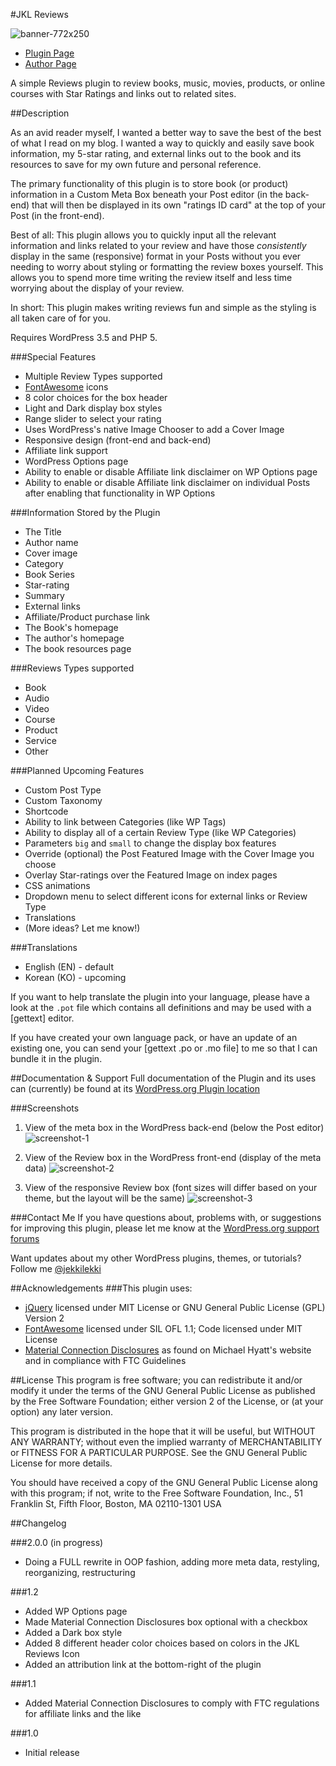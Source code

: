 #JKL Reviews

![banner-772x250](https://cloud.githubusercontent.com/assets/6644259/4505723/85143264-4af9-11e4-899f-2612b4027574.jpg)

* [Plugin Page](http://example.com/)
* [Author Page](http://www.aaronsnowberger.com/)

A simple Reviews plugin to review books, music, movies, products, or online courses with Star Ratings and links out to related sites.

##Description

As an avid reader myself, I wanted a better way to save the best of the best of what I read on my blog. I wanted a way to quickly and easily save book information, my 5-star rating, and external links out to the book and its resources to save for my own future and personal reference.

The primary functionality of this plugin is to store book (or product) information in a Custom Meta Box beneath your Post editor (in the back-end) that will then be displayed in its own "ratings ID card" at the top of your Post (in the front-end). 

Best of all: This plugin allows you to quickly input all the relevant information and links related to your review and have those *consistently* display in the same (responsive) format in your Posts without you ever needing to worry about styling 
or formatting the review boxes yourself. This allows you to spend more time writing the review itself and less time worrying about the display of your review.

In short: This plugin makes writing reviews fun and simple as the styling is all 
taken care of for you.

Requires WordPress 3.5 and PHP 5.

###Special Features
* Multiple Review Types supported
* [FontAwesome](http://fortawesome.github.io/Font-Awesome/) icons
* 8 color choices for the box header 
* Light and Dark display box styles
* Range slider to select your rating
* Uses WordPress's native Image Chooser to add a Cover Image
* Responsive design (front-end and back-end)
* Affiliate link support
* WordPress Options page
* Ability to enable or disable Affiliate link disclaimer on WP Options page
* Ability to enable or disable Affiliate link disclaimer on individual Posts after enabling that functionality in WP Options

###Information Stored by the Plugin 
* The Title
* Author name
* Cover image
* Category
* Book Series
* Star-rating
* Summary
* External links
 * Affiliate/Product purchase link
 * The Book's homepage
 * The author's homepage
 * The book resources page 

###Reviews Types supported 
* Book
* Audio
* Video
* Course
* Product
* Service
* Other

###Planned Upcoming Features
* Custom Post Type
* Custom Taxonomy
* Shortcode
* Ability to link between Categories (like WP Tags)
* Ability to display all of a certain Review Type (like WP Categories)
* Parameters `big` and `small` to change the display box features
* Override (optional) the Post Featured Image with the Cover Image you choose
* Overlay Star-ratings over the Featured Image on index pages
* CSS animations
* Dropdown menu to select different icons for external links or Review Type
* Translations
* (More ideas? Let me know!)

###Translations
* English (EN) - default
* Korean (KO) - upcoming

If you want to help translate the plugin into your language, please have a look at the `.pot` file which contains all definitions and may be used with a [gettext] editor.

If you have created your own language pack, or have an update of an existing one, you can send your [gettext .po or .mo file] to me so that I can bundle it in the plugin.


##Documentation & Support
Full documentation of the Plugin and its uses can (currently) be found at its [WordPress.org Plugin location](https://wordpress.org/plugins/jkl-reviews/faq/)

###Screenshots
1. View of the meta box in the WordPress back-end (below the Post editor)
![screenshot-1](https://cloud.githubusercontent.com/assets/6644259/4514616/ee23f930-4b7e-11e4-87bc-ca3359feffc3.png)

2. View of the Review box in the WordPress front-end (display of the meta data)
![screenshot-2](https://cloud.githubusercontent.com/assets/6644259/4516768/a54917a2-4c07-11e4-9c15-17e7ebdc5b68.png)

3. View of the responsive Review box (font sizes will differ based on your theme, but the layout will be the same)
![screenshot-3](https://cloud.githubusercontent.com/assets/6644259/4516776/135d3264-4c08-11e4-87d5-5b7587865ed2.png)

###Contact Me
If you have questions about, problems with, or suggestions for improving this plugin, please let me know at the [WordPress.org support forums](http://wordpress.org/support/plugin/jkl-reviews)

Want updates about my other WordPress plugins, themes, or tutorials? Follow me [@jekkilekki](http://twitter.com/jekkilekki)

##Acknowledgements 
###This plugin uses:
* [jQuery](http://jquery.com/) licensed under MIT License or GNU General Public License (GPL) Version 2
* [FontAwesome](http://fortawesome.github.io/Font-Awesome/) licensed under SIL OFL 1.1; Code licensed under MIT License
* [Material Connection Disclosures](http://michaelhyatt.com/five-ways-to-comply-with-the-new-ftc-guidelines-for-bloggers.html) 
as found on Michael Hyatt's website and in compliance with FTC Guidelines

##License
This program is free software; you can redistribute it and/or modify it under the terms 
of the GNU General Public License as published by the Free Software Foundation; either 
version 2 of the License, or (at your option) any later version.

This program is distributed in the hope that it will be useful, but WITHOUT ANY 
WARRANTY; without even the implied warranty of MERCHANTABILITY or FITNESS FOR A 
PARTICULAR PURPOSE. See the GNU General Public License for more details.

You should have received a copy of the GNU General Public License along with this 
program; if not, write to the Free Software Foundation, Inc., 51 Franklin St, Fifth 
Floor, Boston, MA 02110-1301 USA

##Changelog

###2.0.0 (in progress)
* Doing a FULL rewrite in OOP fashion, adding more meta data, restyling, reorganizing, restructuring

###1.2
* Added WP Options page
* Made Material Connection Disclosures box optional with a checkbox
* Added a Dark box style
* Added 8 different header color choices based on colors in the JKL Reviews Icon
* Added an attribution link at the bottom-right of the plugin

###1.1
* Added Material Connection Disclosures to comply with FTC regulations for affiliate links and the like

###1.0
* Initial release
